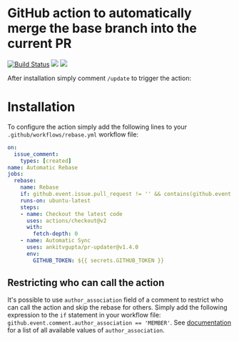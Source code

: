 # GitHub action to automatically merge the base branch into the current PR

[![Build Status](https://api.cirrus-ci.com/github/cirrus-actions/rebase.svg)](https://cirrus-ci.com/github/cirrus-actions/rebase) [![](https://images.microbadger.com/badges/version/cirrusactions/rebase.svg)](https://microbadger.com/images/cirrusactions/rebase) [![](https://images.microbadger.com/badges/image/cirrusactions/rebase.svg)](https://microbadger.com/images/cirrusactions/rebase)

After installation simply comment `/update` to trigger the action:


# Installation

To configure the action simply add the following lines to your `.github/workflows/rebase.yml` workflow file:

```yml
on: 
  issue_comment:
    types: [created]
name: Automatic Rebase
jobs:
  rebase:
    name: Rebase
    if: github.event.issue.pull_request != '' && contains(github.event.comment.body, '/rebase')
    runs-on: ubuntu-latest
    steps:
    - name: Checkout the latest code
      uses: actions/checkout@v2
      with:
        fetch-depth: 0
    - name: Automatic Sync
      uses: ankitvgupta/pr-updater@v1.4.0
      env:
        GITHUB_TOKEN: ${{ secrets.GITHUB_TOKEN }}
```

## Restricting who can call the action

It's possible to use `author_association` field of a comment to restrict who can call the action and skip the rebase for others. Simply add the following expression to the `if` statement in your workflow file: `github.event.comment.author_association == 'MEMBER'`. See [documentation](https://developer.github.com/v4/enum/commentauthorassociation/) for a list of all available values of `author_association`.
